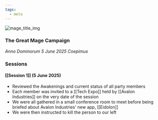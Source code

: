 ```yaml
---
tags:
  - meta
---
```

![mage_title_img](https://startplaying.games/_next/image?url=https%3A%2F%2Fspg-images.s3.us-west-1.amazonaws.com%2Ff1600252591272x135793164372484120%2Fe25c4e177f5ea24a2564db5a4b8fe025_original%2520%25281%2529.jpg&w=1080&q=75)
### The Great Mage Campaign
_Anno Dominorum 5 June 2025 Coepimus_

### Sessions

#### [[Session 1]] (5 June 2025)
- Reviewed the Awakenings and current status of all party members
- Each member was invited to a [[Tech Expo]] held by [[Avalon Industries]] on the very date of the session
- We were all gathered in a small conference room to meet before being briefed about Avalon Industries' new app, [[Eidolon]]
- We were then instructed to kill the person to our left